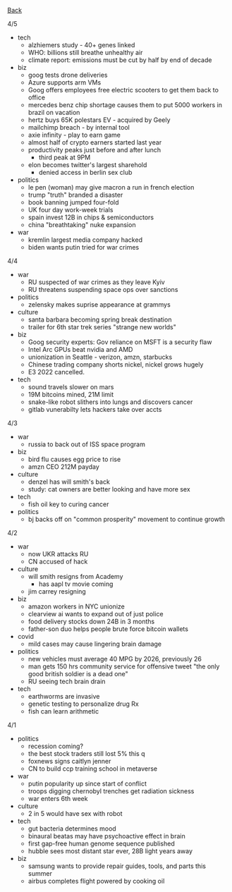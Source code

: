 [Back](./index.md)

4/5
- tech
  - alzhiemers study - 40+ genes linked 
  - WHO: billions still breathe unhealthy air 
  - climate report: emissions must be cut by half by end of decade 
- biz
  - goog tests drone deliveries 
  - Azure supports arm VMs
  - Goog offers employees free electric scooters to get them back to office
  - mercedes benz chip shortage causes them to put 5000 workers in brazil on vacation 
  - hertz buys 65K polestars EV - acquired by Geely 
  - mailchimp breach - by internal tool
  - axie infinity - play to earn game 
  - almost half of crypto earners started last year 
  - productivity peaks just before and after lunch 
    - third peak at 9PM 
  - elon becomes twitter's largest sharehold 
    - denied access in berlin sex club 
- politics
  - le pen (woman) may give macron a run in french election 
  - trump "truth" branded a disaster 
  - book banning jumped four-fold
  - UK four day work-week trials 
  - spain invest 12B in chips & semiconductors 
  - china "breathtaking" nuke expansion 
- war
  - kremlin largest media company hacked
  - biden wants putin tried for war crimes 

4/4
- war 
  - RU suspected of war crimes as they leave Kyiv
  - RU threatens suspending space ops over sanctions 
- politics
  - zelensky makes suprise appearance at grammys 
- culture
  - santa barbara becoming spring break destination 
  - trailer for 6th star trek series "strange new worlds"
- biz
  - Goog security experts:  Gov reliance on MSFT is a security flaw
  - Intel Arc GPUs beat nvidia and AMD
  - unionization in Seattle - verizon, amzn, starbucks 
  - Chinese trading company shorts nickel, nickel grows hugely 
  - E3 2022 cancelled.
- tech
  - sound travels slower on mars 
  - 19M bitcoins mined, 21M limit 
  - snake-like robot slithers into lungs and discovers cancer 
  - gitlab vunerabilty lets hackers take over accts 

4/3
- war 
  - russia to back out of ISS space program
- biz
  - bird flu causes egg price to rise 
  - amzn CEO 212M payday 
- culture
  - denzel has will smith's back 
  - study: cat owners are better looking and have more sex
- tech 
  - fish oil key to curing cancer
- politics 
  - bj backs off on "common prosperity" movement to continue growth 


4/2
- war
  - now UKR attacks RU
  - CN accused of hack
- culture
  - will smith resigns from Academy 
    - has aapl tv movie coming 
  - jim carrey resigning 
- biz 
  - amazon workers in NYC unionize 
  - clearview ai wants to expand out of just police 
  - food delivery stocks down 24B in 3 months 
  - father-son duo helps people brute force bitcoin wallets 
- covid
  - mild cases may cause lingering brain damage 
- politics
  - new vehicles must average 40 MPG by 2026, previously 26
  - man gets 150 hrs community service for offensive tweet "the only good british soldier is a dead one"
  - RU seeing tech brain drain
- tech
  - earthworms are invasive 
  - genetic testing to personalize drug Rx
  - fish can learn arithmetic 



4/1
- politics
  - recession coming?
  - the best stock traders still lost 5% this q
  - foxnews signs caitlyn jenner 
  - CN to build ccp training school in metaverse 
- war
  - putin popularity up since start of conflict 
  - troops digging chernobyl trenches get radiation sickness 
  - war enters 6th week 
- culture
  - 2 in 5 would have sex with robot 
- tech
  - gut bacteria determines mood 
  - binaural beatas may have psychoactive effect in brain 
  - first gap-free human genome sequence published
  - hubble sees most distant star ever, 28B light years away 
- biz
  - samsung wants to provide repair guides, tools, and parts this summer 
  - airbus completes flight powered by cooking oil 
